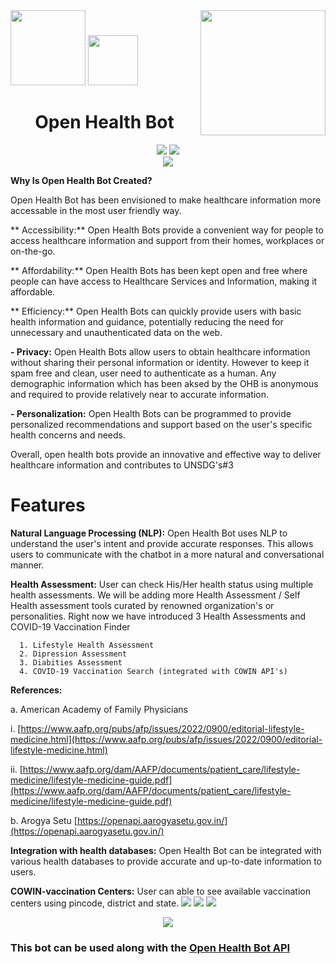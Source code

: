 <div margin-bottom="80%">
    <img src="https://vivifyassets.s3.ap-south-1.amazonaws.com/lifeeazy-logo1.png" align="right" width="200">
</div>

<div>
    <img src="https://user-images.githubusercontent.com/92524410/220310123-91c5a29e-03ad-4b13-aca7-e35f3eb5078d.png" width="120"/> 
    <img src="https://user-images.githubusercontent.com/92524410/217502426-8454bf20-7da8-4536-a049-a6bb7e96b09a.png" width="80"/> 
</div>


<h1 font-size="50px" align="center">Open Health Bot</h1>

<div align="center">
  
  <img src="https://img.shields.io/badge/Python-3.7-yellowgreen" />
  <img src="https://img.shields.io/badge/Release-1.0.0-blue" />

 </div>
 
 <div align="center">
 <img  src="https://user-images.githubusercontent.com/92524410/220831444-d5448222-4ead-4569-9cc5-588d362875c1.gif" />
  
</div>


**Why Is Open Health Bot Created?**
        
Open Health Bot has been envisioned to make healthcare information more accessable in the most user friendly way. 

**  Accessibility:** Open Health Bots provide a convenient way for people to access healthcare information and support from their homes, workplaces or on-the-go.

** Affordability:** Open Health Bots has been kept open and free where people can have access to Healthcare Services and Information, making it affordable.

** Efficiency:** Open Health Bots can quickly provide users with basic health information and guidance, potentially reducing the need for unnecessary and unauthenticated data on the web.

**- Privacy:** Open Health Bots allow users to obtain healthcare information without sharing their personal information or identity. However to keep it spam free and clean, user need to authenticate as a human. Any demographic information which has been aksed by the OHB is anonymous and required to provide relatively near to accurate information.

**- Personalization:** Open Health Bots can be programmed to provide personalized recommendations and support based on the user's specific health concerns and needs.

Overall, open health bots provide an innovative and effective way to deliver healthcare information and contributes to UNSDG's#3 

# Features

**Natural Language Processing (NLP):** Open Health Bot uses NLP to understand the user's intent and provide accurate responses. This allows users to communicate with the chatbot in a more natural and conversational manner.

**Health Assessment:** User can check His/Her health status using multiple health assessments. We will be adding more Health Assessment / Self Health assessment tools curated by renowned organization's or personalities. Right now we have introduced 3 Health Assessments and COVID-19 Vaccination Finder

      1. Lifestyle Health Assessment 
      2. Dipression Assessment
      3. Diabities Assessment 
      4. COVID-19 Vaccination Search (integrated with COWIN API's)


  **References:**

  a. American Academy of Family Physicians 

  i. [https://www.aafp.org/pubs/afp/issues/2022/0900/editorial-lifestyle-medicine.html](https://www.aafp.org/pubs/afp/issues/2022/0900/editorial-lifestyle-medicine.html)

  ii. [https://www.aafp.org/dam/AAFP/documents/patient_care/lifestyle-medicine/lifestyle-medicine-guide.pdf](https://www.aafp.org/dam/AAFP/documents/patient_care/lifestyle-medicine/lifestyle-medicine-guide.pdf)

  b. Arogya Setu [https://openapi.aarogyasetu.gov.in/](https://openapi.aarogyasetu.gov.in/)



**Integration with health databases:** Open Health Bot can be integrated with various health databases to provide accurate and up-to-date information to users.

**COWIN-vaccination Centers:** User can able to see available vaccination centers using pincode, district and state.
<img src="https://user-images.githubusercontent.com/92524410/220832255-e3195014-e537-4f0d-93c8-d05594c07a9c.png">
<img src="https://user-images.githubusercontent.com/92524410/220833208-908c5c87-be53-4b57-bb0d-e07ede324a6f.png">
<img src="https://user-images.githubusercontent.com/92524410/220832276-f93ecb48-7ca4-4674-832f-cf2e4375eecf.png">




 

<p align="center">
<img src="https://vivifyassets.s3.ap-south-1.amazonaws.com/cropped-vivify_login.png" margin_left="100"/>
</p>
<h3>This bot can be used along with the <a href="https://github.com/vivifyhealthcare/Open-Health-Bot-API">Open Health Bot API</a></h3>
